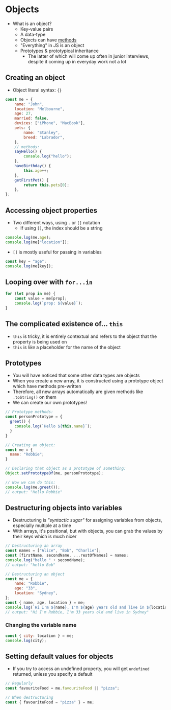 # Objects

- What is an object?
  - Key-value pairs
  - A data-type
  - Objects can have <ins>methods</ins>
  - "Everything" in JS is an object
  - Prototypes & prototypical inheritance
    - The latter of which will come up often in junior interviews, despite it coming up in everyday work not a lot

## Creating an object

- Object literal syntax: `{}`

```js
const me = {
	name: "John",
	location: "Melbourne",
	age: 27,
	married: false,
	devices: ["iPhone", "MacBook"],
	pets: {
		name: "Stanley",
		breed: "Labrador",
	},
	// methods:
	sayHello() {
		console.log("hello");
	},
	haveBirthday() {
		this.age++;
	},
	getFirstPet() {
		return this.pets[0];
	},
};
```

## Accessing object properties

- Two different ways, using `.` or `[]` notation
  - If using `[]`, the index should be a string

```js
console.log(me.age);
console.log(me["location"]);
```

- `[]` is mostly useful for passing in variables

```js
const key = "age";
console.log(me[key]);
```

## Looping over with `for...in`

```js
for (let prop in me) {
	const value = me[prop];
	console.log(`prop: ${value}`);
}
```

## The complicated existence of... `this`

- `this` is tricky, it is entirely contextual and refers to the object that the property is being used on
- `this` is _like_ a placeholder for the name of the object

## Prototypes

- You will have noticed that some other data types are objects
- When you create a new array, it is constructed using a prototype object which have methods pre-written
- Therefore, all new arrays automatically are given methods like `.toString()` on them
- We can create our own prototypes!

```js
// Prototype methods:
const personPrototype = {
  greet() {
    console.log(`Hello ${this.name}`);
  }
}

// Creating an object:
const me = {
  name: "Robbie";
}

// Declaring that object as a prototype of something:
Object.setPrototypeOf(me, personPrototype);

// Now we can do this:
console.log(me.greet());
// output: "Hello Robbie"
```

## Destructuring objects into variables

- Destructuring is _"syntactic sugar"_ for assigning variables from objects, especially multiple at a time
- With arrays, it's positional, but with objects, you can grab the values by their keys which is much nicer

```js
// Destructuring an array
const names = ["Alice", "Bob", "Charlie"];
const [firstName, secondName, ...restOfNames] = names;
console.log("hello " + secondName);
// output: "hello Bob"

// Destructuring an object
const me = {
	name: "Robbie",
	age: "33",
	location: "Sydney",
};
const { name, age, location } = me;
console.log(`Hi I'm ${name}, I'm ${age} years old and live in ${location}`);
// output: "Hi I'm Robbie, I'm 33 years old and live in Sydney"
```

### Changing the variable name

```js
const { city: location } = me;
console.log(city);
```

## Setting default values for objects

- If you try to access an undefined property, you will get `undefined` returned, unless you specify a default

```js
// Regularly
const favouriteFood = me.favouriteFood || "pizza";

// When destructuring
const { favouriteFood = "pizza" } = me;
```
